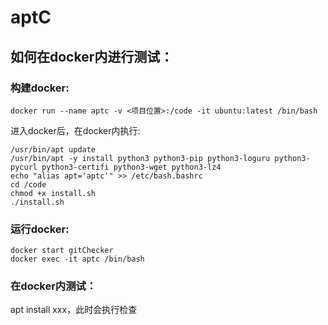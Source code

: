 # aptC

## 如何在docker内进行测试：
### 构建docker:
```
docker run --name aptc -v <项目位置>:/code -it ubuntu:latest /bin/bash
```
进入docker后，在docker内执行:
```
/usr/bin/apt update
/usr/bin/apt -y install python3 python3-pip python3-loguru python3-pycurl python3-certifi python3-wget python3-lz4
echo "alias apt='aptc'" >> /etc/bash.bashrc
cd /code
chmod +x install.sh
./install.sh
```
### 运行docker:
```
docker start gitChecker
docker exec -it aptc /bin/bash
```
### 在docker内测试：
apt install xxx，此时会执行检查